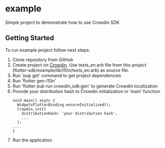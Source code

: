 # example

Simple project to demonstrate how to use Crowdin SDK

## Getting Started

To run example project follow next steps:

1. Clone repository from GitHub
2. Create project on [Crowdin](https://crowdin.com/). Use texts_en.arb file from this project (flutter-sdk/example/lib/l10n/texts_en.arb) as source file.
3. Run 'pup get' command to get project dependencies
4. Run 'flutter gen-l10n'
5. Run 'flutter pub run crowdin_sdk:gen' to generate Crowdin localization
6. Provide your distribution hash to Crowdin initialization in 'main' function
   ```
   void main() async {
     WidgetsFlutterBinding.ensureInitialized();
     Crowdin.init(
       distributionHash: 'your distribution hash',
       ...
     );
   ...
   }
   ```
8. Run the application